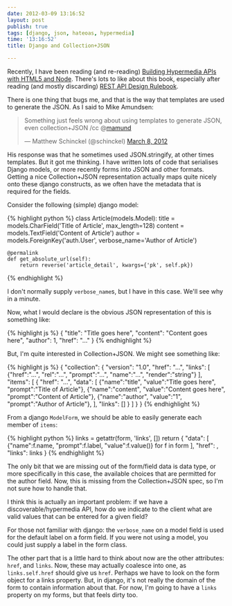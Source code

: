 ```yaml
---
date: 2012-03-09 13:16:52
layout: post
publish: true
tags: [django, json, hateoas, hypermedia]
time: '13:16:52'
title: Django and Collection+JSON

---
```



Recently, I have been reading (and re-reading) [Building Hypermedia APIs with HTML5 and Node][HYPER1]. There's lots to like about this book, especially after reading (and mostly discarding) [REST API Design Rulebook][RULE1].

There is one thing that bugs me, and that is the way that templates are used to generate the JSON. As I said to Mike Amundsen:

<blockquote class="twitter-tweet"><p>Something just feels wrong about using templates to generate JSON, even collection+JSON /cc @<a href="https://twitter.com/mamund">mamund</a></p>&mdash; Matthew Schinckel (@schinckel) <a href="https://twitter.com/schinckel/status/177634104135794688" data-datetime="2012-03-08T05:57:25+00:00">March 8, 2012</a></blockquote>
<script src="http://platform.twitter.com/widgets.js" charset="utf-8"></script>

His response was that he sometimes used JSON.stringify, at other times templates. But it got me thinking. I have written lots of code that serialises Django models, or more recently forms into JSON and other formats. Getting a nice Collection+JSON representation actually maps quite nicely onto these django constructs, as we often have the metadata that is required for the fields.

Consider the following (simple) django model:

{% highlight python %}
class Article(models.Model):
    title = models.CharField('Title of Article', max_length=128)
    content = models.TextField('Content of Article')
    author = models.ForeignKey('auth.User', verbose_name='Author of Article')
    
    @permalink
    def get_absolute_url(self):
        return reverse('article_detail', kwargs={'pk', self.pk})
{% endhighlight %}

I don't normally supply `verbose_name`s, but I have in this case. We'll see why in a minute.

Now, what I would declare is the obvious JSON representation of this is something like:

{% highlight js %}
{
  "title": "Title goes here",
  "content": "Content goes here",
  "author": 1,
  "href": "…"
}
{% endhighlight %}

But, I'm quite interested in Collection+JSON. We might see something like:

{% highlight js %}
{
  "collection": {
    "version": "1.0",
    "href": "…",
    "links": [
      {"href":"…", "rel":"…", "prompt":"…", "name":"…", "render":"string"}
    ],
    "items": [
      {
        "href": "…",
        "data": [
          {"name":"title", "value":"Title goes here", "prompt":"Title of Article"},
          {"name":"content", "value":"Content goes here", "prompt":"Content of Article"},
          {"name":"author", "value":"1", "prompt":"Author of Article"},
        ],
        "links": []
      }
    ]
  }
}
{% endhighlight %}

From a django `ModelForm`, we should be able to easily generate each member of `items`:

{% highlight python %}
links = getattr(form, 'links', [])
return {
    "data": [
        {"name":f.name, "prompt":f.label, "value":f.value()} for f in form
    ],
    "href": ,
    "links": links
}
{% endhighlight %}

The only bit that we are missing out of the form/field data is data type, or more specifically in this case, the available choices that are permitted for the author field. Now, this is missing from the Collection+JSON spec, so I'm not sure how to handle that.

I think this is actually an important problem: if we have a discoverable/hypermedia API, how do we indicate to the client what are valid values that can be entered for a given field?

For those not familiar with django: the `verbose_name` on a model field is used for the default label on a form field. If you were not using a model, you could just supply a label in the form class.

The other part that is a little hard to think about now are the other attributes: `href`, and `links`. Now, these may actually coalesce into one, as `links.self.href` should give us `href`. Perhaps we have to look on the form object for a links property. But, in django, it's not really the domain of the form to contain information about that. For now, I'm going to have a `links` property on my forms, but that feels dirty too.


[HYPER1]: http://shop.oreilly.com/product/0636920020530.do "Building Hypermedia APIs with HTML5 and Node"
[RULE1]: http://shop.oreilly.com/product/0636920021575.do "REST API Design Rulebook"